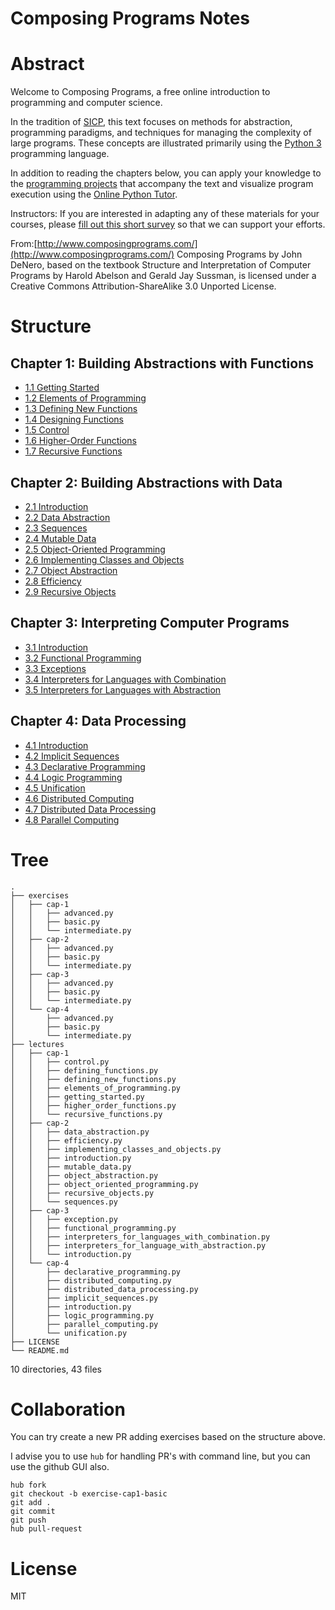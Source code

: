 
# Composing Programs Notes

# Abstract

Welcome to Composing Programs, a free online introduction to programming and computer science.

In the tradition of [SICP](http://mitpress.mit.edu/sicp/), this text focuses on methods for abstraction, programming paradigms, and techniques for managing the complexity of large programs. These concepts are illustrated primarily using the [Python 3](http://www.python.org/) programming language.

In addition to reading the chapters below, you can apply your knowledge to the [programming projects](http://www.composingprograms.com/projects.html) that accompany the text and visualize program execution using the [Online Python Tutor](http://www.composingprograms.com/tutor.html).

Instructors: If you are interested in adapting any of these materials for your courses, please [fill out this short survey](https://docs.google.com/forms/d/1lcDf-_y9t1oSDH_-HFz3UhUFouAX1518XeCMnlRISss/viewform) so that we can support your efforts.

From:[http://www.composingprograms.com/](http://www.composingprograms.com/)
Composing Programs by John DeNero, based on the textbook Structure and Interpretation of Computer Programs by Harold Abelson and Gerald Jay Sussman, is licensed under a Creative Commons Attribution-ShareAlike 3.0 Unported License.

# Structure

## Chapter 1: Building Abstractions with Functions

* [1.1 Getting Started](http://www.composingprograms.com/pages/11-getting-started.html)
* [1.2 Elements of Programming](http://www.composingprograms.com/pages/12-elements-of-programming.html)
* [1.3 Defining New Functions](http://www.composingprograms.com/pages/13-defining-new-functions.html)
* [1.4 Designing Functions](http://www.composingprograms.com/pages/14-designing-functions.html)
* [1.5 Control](http://www.composingprograms.com/pages/15-control.html)
* [1.6 Higher-Order Functions](http://www.composingprograms.com/pages/16-higher-order-functions.html)
* [1.7 Recursive Functions](http://www.composingprograms.com/pages/17-recursive-functions.html)

## Chapter 2: Building Abstractions with Data

* [2.1 Introduction](http://www.composingprograms.com/pages/21-introduction.html)
* [2.2 Data Abstraction](http://www.composingprograms.com/pages/22-data-abstraction.html)
* [2.3 Sequences](http://www.composingprograms.com/pages/23-sequences.html)
* [2.4 Mutable Data](http://www.composingprograms.com/pages/24-mutable-data.html)
* [2.5 Object-Oriented Programming](http://www.composingprograms.com/pages/25-object-oriented-programming.html)
* [2.6 Implementing Classes and Objects](http://www.composingprograms.com/pages/26-implementing-classes-and-objects.html)
* [2.7 Object Abstraction](http://www.composingprograms.com/pages/27-object-abstraction.html)
* [2.8 Efficiency](http://www.composingprograms.com/pages/28-efficiency.html)
* [2.9 Recursive Objects](http://www.composingprograms.com/pages/29-recursive-objects.html)

## Chapter 3: Interpreting Computer Programs

* [3.1 Introduction](http://www.composingprograms.com/pages/31-introduction.html)
* [3.2 Functional Programming](http://www.composingprograms.com/pages/32-functional-programming.html)
* [3.3 Exceptions](http://www.composingprograms.com/pages/33-exceptions.html)
* [3.4 Interpreters for Languages with Combination](http://www.composingprograms.com/pages/34-interpreters-for-languages-with-combination.html)
* [3.5 Interpreters for Languages with Abstraction](http://www.composingprograms.com/pages/35-interpreters-for-languages-with-abstraction.html)

## Chapter 4: Data Processing

* [4.1 Introduction](http://www.composingprograms.com/pages/41-introduction.html)
* [4.2 Implicit Sequences](http://www.composingprograms.com/pages/42-implicit-sequences.html)
* [4.3 Declarative Programming](http://www.composingprograms.com/pages/43-declarative-programming.html)
* [4.4 Logic Programming](http://www.composingprograms.com/pages/44-logic-programming.html)
* [4.5 Unification](http://www.composingprograms.com/pages/45-unification.html)
* [4.6 Distributed Computing](http://www.composingprograms.com/pages/46-distributed-computing.html)
* [4.7 Distributed Data Processing](http://www.composingprograms.com/pages/47-distributed-data-processing.html)
* [4.8 Parallel Computing](http://www.composingprograms.com/pages/48-parallel-computing.html)

# Tree
```
.
├── exercises
│   ├── cap-1
│   │   ├── advanced.py
│   │   ├── basic.py
│   │   └── intermediate.py
│   ├── cap-2
│   │   ├── advanced.py
│   │   ├── basic.py
│   │   └── intermediate.py
│   ├── cap-3
│   │   ├── advanced.py
│   │   ├── basic.py
│   │   └── intermediate.py
│   └── cap-4
│       ├── advanced.py
│       ├── basic.py
│       └── intermediate.py
├── lectures
│   ├── cap-1
│   │   ├── control.py
│   │   ├── defining_functions.py
│   │   ├── defining_new_functions.py
│   │   ├── elements_of_programming.py
│   │   ├── getting_started.py
│   │   ├── higher_order_functions.py
│   │   └── recursive_functions.py
│   ├── cap-2
│   │   ├── data_abstraction.py
│   │   ├── efficiency.py
│   │   ├── implementing_classes_and_objects.py
│   │   ├── introduction.py
│   │   ├── mutable_data.py
│   │   ├── object_abstraction.py
│   │   ├── object_oriented_programming.py
│   │   ├── recursive_objects.py
│   │   └── sequences.py
│   ├── cap-3
│   │   ├── exception.py
│   │   ├── functional_programming.py
│   │   ├── interpreters_for_languages_with_combination.py
│   │   ├── interpreters_for_language_with_abstraction.py
│   │   └── introduction.py
│   └── cap-4
│       ├── declarative_programming.py
│       ├── distributed_computing.py
│       ├── distributed_data_processing.py
│       ├── implicit_sequences.py
│       ├── introduction.py
│       ├── logic_programming.py
│       ├── parallel_computing.py
│       └── unification.py
├── LICENSE
└── README.md
```

10 directories, 43 files


# Collaboration

You can try create a new PR adding exercises based on the structure above.


I advise you to use `hub` for handling PR's with command line, but you can use the github GUI also.

    hub fork
    git checkout -b exercise-cap1-basic
    git add .
    git commit
    git push
    hub pull-request

# License
MIT